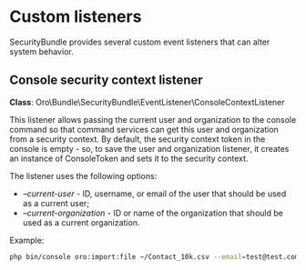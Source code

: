 <a id="backend-security-bundle-listeners"></a>

# Custom listeners

SecurityBundle provides several custom event listeners that can alter system behavior.

## Console security context listener

**Class**: Oro\\Bundle\\SecurityBundle\\EventListener\\ConsoleContextListener

This listener allows passing the current user and organization to the console command so that command services can get this user and organization from a security context. By default, the security context token in the console is empty - so, to save the user and organization listener, it creates an instance of ConsoleToken and sets it to the security context.

The listener uses the following options:

-  *–current-user* - ID, username, or email of the user that should be used as a current user;
-  *–current-organization* - ID or name of the organization that should be used as a current organization.

Example:

```bash
php bin/console oro:import:file ~/Contact_10k.csv --email=test@test.com --current-user=admin --current-organization=1
```
